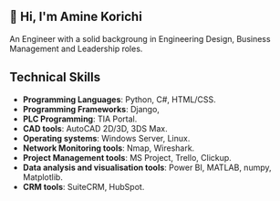 ## 👋 Hi, I'm Amine Korichi
An Engineer with a solid backgroung in Engineering Design, Business Management and Leadership roles.

## Technical Skills
- **Programming Languages**: Python, C#, HTML/CSS.
- **Programming Frameworks**: Django, 
- **PLC Programming**: TIA Portal.
- **CAD tools**: AutoCAD 2D/3D, 3DS Max.
- **Operating systems**: Windows Server, Linux.
- **Network Monitoring tools**: Nmap, Wireshark.
- **Project Management tools**: MS Project, Trello, Clickup.
- **Data analysis and visualisation tools**: Power BI, MATLAB, numpy, Matplotlib.
- **CRM tools**: SuiteCRM, HubSpot.


<!--
- 👋 Hi, I’m @Amine-Korichi 
- 👀 I’m interested in ...
- 🌱 I’m currently learning ...
- 💞️ I’m looking to collaborate on ...
- 📫 How to reach me ...
- 😄 Pronouns: ...
- ⚡ Fun fact: ...
-->
<!---
Amine-Korichi/Amine-Korichi is a ✨ special ✨ repository because its `README.md` (this file) appears on your GitHub profile.
You can click the Preview link to take a look at your changes.
--->
